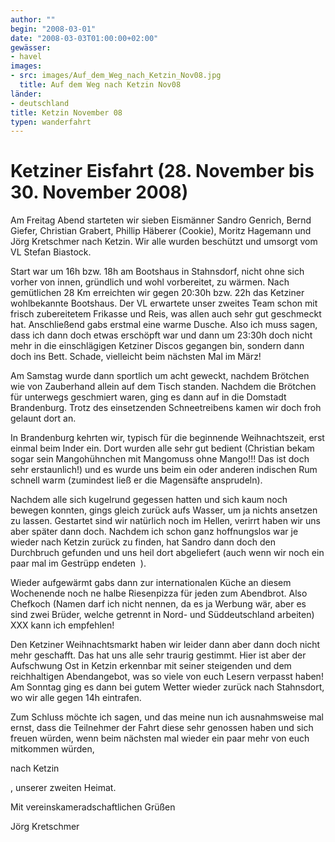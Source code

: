 ```yaml
---
author: ""
begin: "2008-03-01"
date: "2008-03-03T01:00:00+02:00"
gewässer:
- havel
images:
- src: images/Auf_dem_Weg_nach_Ketzin_Nov08.jpg
  title: Auf dem Weg nach Ketzin Nov08
länder:
- deutschland
title: Ketzin November 08
typen: wanderfahrt
---
```



# Ketziner Eisfahrt (28. November bis 30. November 2008)


Am Freitag Abend starteten wir sieben Eismänner Sandro Genrich, Bernd Giefer, Christian Grabert, Phillip Häberer (Cookie), Moritz Hagemann und Jörg Kretschmer nach Ketzin. Wir alle wurden beschützt und umsorgt vom VL Stefan Biastock.

Start war um 16h bzw. 18h am Bootshaus in Stahnsdorf, nicht ohne sich vorher von innen, gründlich und wohl vorbereitet, zu wärmen. Nach gemütlichen 28 Km erreichten wir gegen 20:30h bzw. 22h das Ketziner wohlbekannte Bootshaus. Der VL erwartete unser zweites Team schon mit frisch zubereitetem Frikasse und Reis, was allen auch sehr gut geschmeckt hat. Anschließend gabs erstmal eine warme Dusche. Also ich muss sagen, dass ich dann doch etwas erschöpft war und dann um 23:30h doch nicht mehr in die einschlägigen Ketziner Discos gegangen bin, sondern dann doch ins Bett. Schade, vielleicht beim nächsten Mal im März!

Am Samstag wurde dann sportlich um acht geweckt, nachdem Brötchen wie von Zauberhand allein auf dem Tisch standen. Nachdem die Brötchen für unterwegs geschmiert waren, ging es dann auf in die Domstadt Brandenburg. Trotz des einsetzenden Schneetreibens kamen wir doch froh gelaunt dort an.

In Brandenburg kehrten wir, typisch für die beginnende Weihnachtszeit, erst einmal beim Inder ein. Dort wurden alle sehr gut bedient (Christian bekam sogar sein Mangohühnchen mit Mangomuss ohne Mango!!! Das ist doch sehr erstaunlich!) und es wurde uns beim ein oder anderen indischen Rum schnell warm (zumindest ließ er die Magensäfte ansprudeln).

Nachdem alle sich kugelrund gegessen hatten und sich kaum noch bewegen konnten, gings gleich zurück aufs Wasser, um ja nichts ansetzen zu lassen. Gestartet sind wir natürlich noch im Hellen, verirrt haben wir uns aber später dann doch. Nachdem ich schon ganz hoffnungslos war je wieder nach Ketzin zurück zu finden, hat Sandro dann doch den Durchbruch gefunden und uns heil dort abgeliefert (auch wenn wir noch ein paar mal im Gestrüpp endeten  ).

Wieder aufgewärmt gabs dann zur internationalen Küche an diesem Wochenende noch ne halbe Riesenpizza für jeden zum Abendbrot. Also Chefkoch (Namen darf ich nicht nennen, da es ja Werbung wär, aber es sind zwei Brüder, welche getrennt in Nord- und Süddeutschland arbeiten) XXX kann ich empfehlen!

Den Ketziner Weihnachtsmarkt haben wir leider dann aber dann doch nicht mehr geschafft. Das hat uns alle sehr traurig gestimmt. Hier ist aber der Aufschwung Ost in Ketzin erkennbar mit seiner steigenden und dem reichhaltigen Abendangebot, was so viele von euch Lesern verpasst haben! Am Sonntag ging es dann bei gutem Wetter wieder zurück nach Stahnsdort, wo wir alle gegen 14h eintrafen.

Zum Schluss möchte ich sagen, und das meine nun ich ausnahmsweise mal ernst, dass die Teilnehmer der Fahrt diese sehr genossen haben und sich freuen würden, wenn beim nächsten mal wieder ein paar mehr von euch mitkommen würden,

nach Ketzin

, unserer zweiten Heimat.

Mit vereinskameradschaftlichen Grüßen

Jörg Kretschmer
